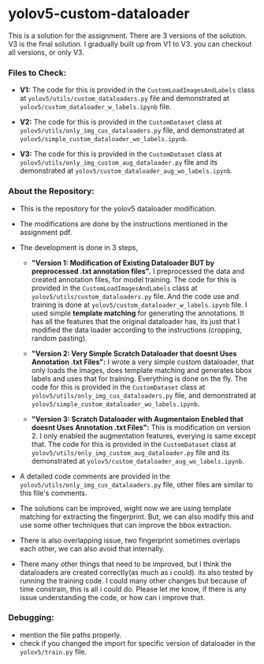 # yolov5-custom-dataloader

This is a solution for the assignment. There are 3 versions of the solution. V3 is the final solution. I gradually built up from V1 to V3. you can checkout all versions, or only V3.



### Files to Check:
- **V1:** The code for this is provided in the `CustomLoadImagesAndLabels` class at `yolov5/utils/custom_dataloaders.py` file and demonstrated at `yolov5/custom_dataloader_w_labels.ipynb` file.

- **V2:** The code for this is provided in the `CustomDataset` class at `yolov5/utils/only_img_cus_dataloaders.py` file, and demonstrated at `yolov5/simple_custom_dataloader_wo_labels.ipynb`.

- **V3:** The code for this is provided in the `CustomDataset` class at `yolov5/utils/only_img_custom_aug_dataloader.py` file and its demonstrated at `yolov5/custom_dataloader_aug_wo_labels.ipynb`.

### About the Repository:
- This is the repository for the yolov5 dataloader modification.
- The modifications are done by the instructions mentioned in the assignment pdf.
- The development is done in 3 steps,
    + **"Version 1: Modification of Existing Dataloader BUT by preprocessed .txt annotation files".** I preprocessed the data and created annotation files, for model training. The code for this is provided in the `CustomLoadImagesAndLabels` class at `yolov5/utils/custom_dataloaders.py` file. And the code use and training is done at `yolov5/custom_dataloader_w_labels.ipynb` file. I used simple **template matching** for generating the annotations. It has all the features that the original dataloader has, its just that I modified the data loader according to the instructions (cropping, random pasting).

    + **"Version 2: Very Simple Scratch Dataloader that doesnt Uses Annotation .txt Files":** I wrote a very simple custom dataloader, that only loads the images, does template matching and generates bbox labels and uses that for training. Everything is done on the fly. The code for this is provided in the `CustomDataset` class at `yolov5/utils/only_img_cus_dataloaders.py` file, and demonstrated at `yolov5/simple_custom_dataloader_wo_labels.ipynb`.

    + **"Version 3: Scratch Dataloader with Augmentaion Enebled that doesnt Uses Annotation .txt Files":** This is modification on version 2. I only enabled the augmentation features, everying is same except that. The code for this is provided in the `CustomDataset` class at `yolov5/utils/only_img_custom_aug_dataloader.py` file and its demonstrated at `yolov5/custom_dataloader_aug_wo_labels.ipynb`.
 
- A detailed code comments are provided in the `yolov5/utils/only_img_cus_dataloaders.py` file, other files are similar to this file's comments.
- The solutions can be improved, wight now we are using template matching for extracting the fingerprint. But, we can also modify this and use some other techniques that can improve the bbox extraction.
- There is also overlapping issue, two fingerprint sometimes overlaps each other, we can also avoid that internally.
- There many other things that need to be improved, but I think the dataloaders are created correctly(as much as i could). its also tested by running the training code. I could many other changes but because of time constrain, this is all i could do. Please let me know, if there is any issue understanding the code, or how can i improve that.

### Debugging:
- mention the file paths properly.
- check if you changed the import for specific version of dataloader in the `yolov5/train.py` file.